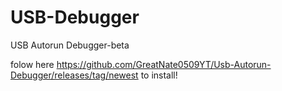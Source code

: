 # USB-Debugger
USB Autorun Debugger-beta

folow here https://github.com/GreatNate0509YT/Usb-Autorun-Debugger/releases/tag/newest to install!
